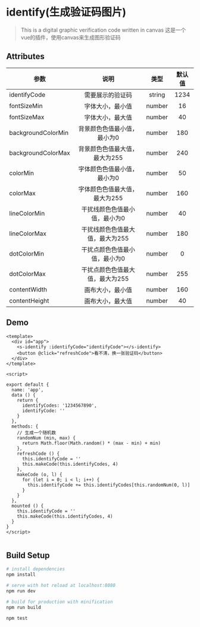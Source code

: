 # identify(生成验证码图片)

> This is a digital graphic verification code written in canvas
> 这是一个vue的插件，使用canvas来生成图形验证码


## Attributes

| 参数                  |     说明                          |   类型    |   默认值  |
| --------              | :-----:                          | :----:    |  :----:   |
| identifyCode          |   需要展示的验证码                |  string   |   1234    |
| fontSizeMin           |  字体大小，最小值                 |  number   |   16      |
| fontSizeMax           |  字体大小，最大值                 |  number   |   40      |
| backgroundColorMin    |  背景颜色色值最小值，最小为0       |  number   |   180     |
| backgroundColorMax    |  背景颜色色值最大值，最大为255     |  number   |   240     |
| colorMin              |  字体颜色色值最小值，最小为0       |  number   |   50      |
| colorMax              |  字体颜色色值最大值，最大为255     |  number   |   160     |
| lineColorMin          |  干扰线颜色色值最小值，最小为0     |  number   |   40      |
| lineColorMax          |  干扰线颜色色值最大值，最大为255   |  number   |   180     |
| dotColorMin           |  干扰点颜色色值最小值，最小为0     |  number   |   0       |
| dotColorMax           |  干扰点颜色色值最大值，最大为255   |  number   |   255     |
| contentWidth          |  画布大小，最小值                 |  number   |   160     |
| contentHeight         |  画布大小，最大值                 |  number   |   40      |

## Demo
```
<template>
  <div id="app">
    <s-identify :identifyCode="identifyCode"></s-identify>
    <button @click="refreshCode">看不清，换一张验证码</button>
  </div>
</template>

<script>

export default {
  name: 'app',
  data () {
    return {
      identifyCodes: '1234567890',
      identifyCode: ''
    }
  },
  methods: {
    // 生成一个随机数
    randomNum (min, max) {
      return Math.floor(Math.random() * (max - min) + min)
    },
    refreshCode () {
      this.identifyCode = ''
      this.makeCode(this.identifyCodes, 4)
    },
    makeCode (o, l) {
      for (let i = 0; i < l; i++) {
        this.identifyCode += this.identifyCodes[this.randomNum(0, l)]
      }
    }
  },
  mounted () {
    this.identifyCode = ''
    this.makeCode(this.identifyCodes, 4)
  }
}
</script>


```
## Build Setup

``` bash
# install dependencies
npm install

# serve with hot reload at localhost:8080
npm run dev

# build for production with minification
npm run build

npm test
```